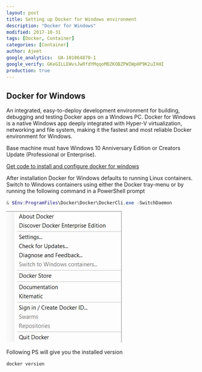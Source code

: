 ```yaml
---
layout: post
title: Setting up Docker for Windows environment
description: "Docker for Windows"
modified: 2017-10-31
tags: [Docker, Container]
categories: [Container]
author: Ajeet
google_analytics:  UA-101864870-1
google_verify: GKeGILLEWvsJwRfdYMqqoMDZKOBZPWIWpHP9K2uIXHI
production: true
---
```


## Docker for Windows

An integrated, easy-to-deploy development environment for building, debugging and testing Docker apps on a Windows PC. Docker for Windows is a native Windows app deeply integrated with Hyper-V virtualization, networking and file system, making it the fastest and most reliable Docker environment for Windows.

Base machine must have Windows 10 Anniversary Edition or Creators Update (Professional or Enterprise).
<!--more-->

[Get code to install and configure docker for windows](https://github.com/AjeetChouksey/IaCLab/tree/master/Containers/DockerforWindows)

After installation Docker for Windows defaults to running Linux containers. Switch to Windows containers using either the Docker tray-menu or by running the following command in a PowerShell prompt 

```PowerShell
& $Env:ProgramFiles\Docker\Docker\DockerCli.exe -SwitchDaemon
```
![Switch Container](\images\posts\container\switchcontainer.JPG)

Following PS will give you the installed version
```PowerShell
docker version
```
